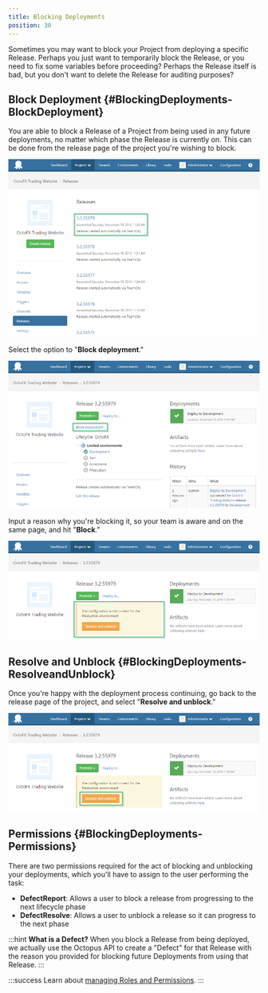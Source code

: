 ```yaml
---
title: Blocking Deployments
position: 30 
---
```


Sometimes you may want to block your Project from deploying a specific Release. Perhaps you just want to temporarily block the Release, or you need to fix some variables before proceeding? Perhaps the Release itself is bad, but you don't want to delete the Release for auditing purposes?

## Block Deployment {#BlockingDeployments-BlockDeployment}

You are able to block a Release of a Project from being used in any future deployments, no matter which phase the Release is currently on. This can be done from the release page of the project you're wishing to block.

![](/docs/images/3049133/5865856.png "width=500")

Select the option to "**Block deployment**."

![](/docs/images/3049133/5865857.png "width=500")

Input a reason why you're blocking it, so your team is aware and on the same page, and hit "**Block**."

![](/docs/images/3049133/5865858.png "width=500")

## Resolve and Unblock {#BlockingDeployments-ResolveandUnblock}

Once you're happy with the deployment process continuing, go back to the release page of the project, and select "**Resolve and unblock**."

![](/docs/images/3049133/5865859.png "width=500")

## Permissions {#BlockingDeployments-Permissions}

There are two permissions required for the act of blocking and unblocking your deployments, which you'll have to assign to the user performing the task:

- **DefectReport**: Allows a user to block a release from progressing to the next lifecycle phase
- **DefectResolve**: Allows a user to unblock a release so it can progress to the next phase

:::hint
**What is a Defect?**
When you block a Release from being deployed, we actually use the Octopus API to create a "Defect" for that Release with the reason you provided for blocking future Deployments from using that Release.
:::

:::success
Learn about [managing Roles and Permissions](/docs/administration/managing-users-and-teams/user-roles.md).
:::
